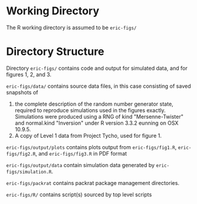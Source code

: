 # Working Directory

The R working directory is assumed to be ```eric-figs/```

# Directory Structure 

Directory ```eric-figs/``` contains code and output for simulated data, and for figures 1, 2, and 3.

```eric-figs/data/``` contains source data files, in this case consisting of saved snapshots of  
1. the complete description of the random number generator state, required to reproduce simulations used in the figures exactly. Simulations were produced using a RNG of kind "Mersenne-Twister" and normal.kind "Inversion" under R version 3.3.2 eunning on OSX 10.9.5.  
2. A copy of Level 1 data from Project Tycho, used for figure 1.

```eric-figs/output/plots``` contains plots output from ```eric-figs/fig1.R```, ```eric-figs/fig2.R```, and ```eric-figs/fig3.R``` in PDF format

```eric-figs/output/data``` contain simulation data generated by ```eric-figs/simulation.R```.

```eric-figs/packrat``` contains packrat package management directories.

```eric-figs/R/``` contains script(s) sourced by top level scripts

